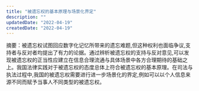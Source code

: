 ```yaml
---
title: "被遗忘权的基本原理与场景化界定"
description: ""
updatedDate: "2022-04-19"
createdDate: "2022-04-19"
---
```


摘要：被遗忘权试图回应数字化记忆所带来的遗忘难题,但这种权利也面临争议,支持者与反对者均提出了有力的论据。通过辨析被遗忘权的支持与反对意见,可以发现被遗忘权的正当性应建立在信息合理流通与具体场景中各方合理期待的基础之上。我国法律实践对于被遗忘权的态度总体上符合被遗忘权的基本原理。在司法与执法过程中,我国的被遗忘权需要进行进一步场景化的界定,例如可以以个人信息来源不同而赋予当事人不同类型的被遗忘权。
